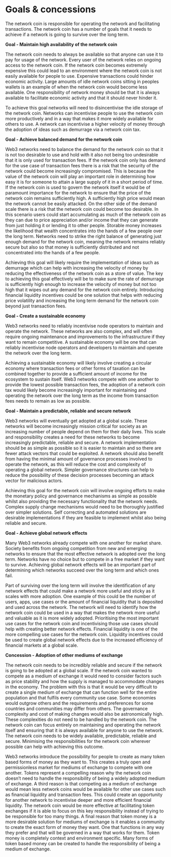 # Goals & concessions

The network coin is responsible for operating the network and facilitating transactions. The network coin has a number of goals that it needs to achieve if a network is going to survive over the long term.



**Goal - Maintain high availability of the network coin**

The network coin needs to always be available so that anyone can use it to pay for usage of the network. Every user of the network relies on ongoing access to the network coin. If the network coin becomes extremely expensive this could lead to an environment where the network coin is not easily available for people to use. Expensive transactions could hinder economic activity. Large amounts of idle network coins sitting in peoples wallets is an example of when the network coin would become less available. One responsibility of network money should be that it is always available to facilitate economic activity and that it should never hinder it.

To achieve this goal networks will need to disincentivise the idle storage of the network coin. Networks can incentivise people to use the network coin more productively and in a way that makes it more widely available for others to use. A network can incentivise a higher velocity of money through the adoption of ideas such as demurrage via a network coin tax.



**Goal - Achieve balanced demand for the network coin**

Web3 networks need to balance the demand for the network coin so that it is not too desirable to use and hold with it also not being too undesirable that it is only used for transaction fees. If the network coin only has demand for the use case of transaction fees there is a risk that the security of the network could become increasingly compromised. This is because the value of the network coin will play an important role in determining how easy it is for someone to attain a large supply of it in a short period of time. If the network coin is used to govern the network itself it would be of paramount importance for the network to ensure that the price of the network coin remains sufficiently high. A sufficiently high price would mean the network cannot be easily attacked. On the other side of the demand scale there is a risk that the network coin could become too desirable. In this scenario users could start accumulating as much of the network coin as they can due to price appreciation and/or income that they can generate from just holding it or lending it to other people. Storable money increases the likelihood that wealth concentrates into the hands of a few people over the long term. Networks need to strike the right balance of generating just enough demand for the network coin, meaning the network remains reliably secure but also so that money is sufficiently distributed and not concentrated into the hands of a few people.

Achieving this goal will likely require the implementation of ideas such as demurrage which can help with increasing the velocity of money by reducing the effectiveness of the network coin as a store of value. The key to achieving this goal effectively will be to make sure the rate of demurrage is sufficiently high enough to increase the velocity of money but not too high that it wipes out any demand for the network coin entirely. Introducing financial liquidity incentives could be one solution that helps with reducing price volatility and increasing the long term demand for the network coin beyond just transaction fees.



**Goal - Create a sustainable economy**

Web3 networks need to reliably incentivise node operators to maintain and operate the network. These networks are also complex, and will often require ongoing maintenance and improvements to the infrastructure if they want to remain competitive. A sustainable economy will be one that can reliably incentivise node operators and developers to maintain and operate the network over the long term.

Achieving a sustainable economy will likely involve creating a circular economy where transaction fees or other forms of taxation can be combined together to provide a sufficient amount of income for the ecosystem to sustain itself. Web3 networks compete with one another to provide the lowest possible transaction fees, the adoption of a network coin tax would likely become increasingly important for maintaining and operating the network over the long term as the income from transaction fees needs to remain as low as possible.



**Goal - Maintain a predictable, reliable and secure network**

Web3 networks will eventually get adopted at a global scale. These networks will become increasingly mission critical for society as an increasing number of people depend on them for their daily lives. This scale and responsibility creates a need for these networks to become increasingly predictable, reliable and secure. A network implementation should be as simple as possible so it is easier to maintain and so there are fewer attack vectors that could be exploited. A network should also benefit from having the minimal amount of governance processes involved to operate the network, as this will reduce the cost and complexity of operating a global network. Simpler governance structures can help to reduce the possibility of these decision processes becoming an attack vector for malicious actors.

Achieving this goal for the network coin will involve ongoing efforts to make the monetary policy and governance mechanisms as simple as possible whilst also providing the necessary functionality that the network needs. Complex supply change mechanisms would need to be thoroughly justified over simpler solutions. Self correcting and automated solutions are desirable implementations if they are feasible to implement whilst also being reliable and secure.



**Goal - Achieve global network effects**

Many Web3 networks already compete with one another for market share. Society benefits from ongoing competition from new and emerging networks to ensure that the most effective network is adopted over the long term. Networks have no choice but to compete in a free market if they want to survive. Achieving global network effects will be an important part of determining which networks succeed over the long term and which ones fail.

Part of surviving over the long term will involve the identification of any network effects that could make a network more useful and sticky as it scales with more adoption. One example of this could be the number of users, apps, use cases or the amount of financial liquidity that is deposited and used across the network. The network will need to identify how the network coin could be used in a way that makes the network more useful and valuable as it is more widely adopted. Prioritising the most important use cases for the network coin and incentivising those use cases should help with creating better network effects. Financial liquidity is one of the more compelling use cases for the network coin. Liquidity incentives could be used to create global network effects due to the increased efficiency of financial markets at a global scale.



**Concession - Adoption of other mediums of exchange**

The network coin needs to be incredibly reliable and secure if the network is going to be adopted at a global scale. If the network coin wanted to compete as a medium of exchange it would need to consider factors such as price stability and how the supply is managed to accommodate changes in the economy. The problem with this is that it would be very difficult to create a single medium of exchange that can function well for the entire population and that fulfils every community use case. Some economies would outgrow others and the requirements and preferences for some countries and communities may differ from others. The governance complexity and cost of making changes would also be astronomically high. These complexities do not need to be handled by the network coin. The network coin can focus entirely on maintaining and operating the network itself and ensuring that it is always available for anyone to use the network. The network coin needs to be widely available, predictable, reliable and secure. Minimising the responsibilities for the network coin wherever possible can help with achieving this outcome.

Web3 networks introduce the possibility for people to create as many token based forms of money as they want to. This creates a truly open and permissionless market for mediums of exchange to compete with one another. Tokens represent a compelling reason why the network coin doesn’t need to handle the responsibility of being a widely adopted medium of exchange. A third reason is that competing as a medium of exchange would mean less network coins would be available for other use cases such as financial liquidity and transaction fees. This could create an opportunity for another network to incentivise deeper and more efficient financial liquidity. The network coin would be more effective at facilitating token exchanges if it is able to focus on this key responsibility instead of trying to be responsible for too many things. A final reason that token money is a more desirable solution for mediums of exchange is it enables a community to create the exact form of money they want. One that functions in any way they prefer and that will be governed in a way that works for them. Token money is completely context and environment specific. Many forms of token based money can be created to handle the responsibility of being a medium of exchange.
